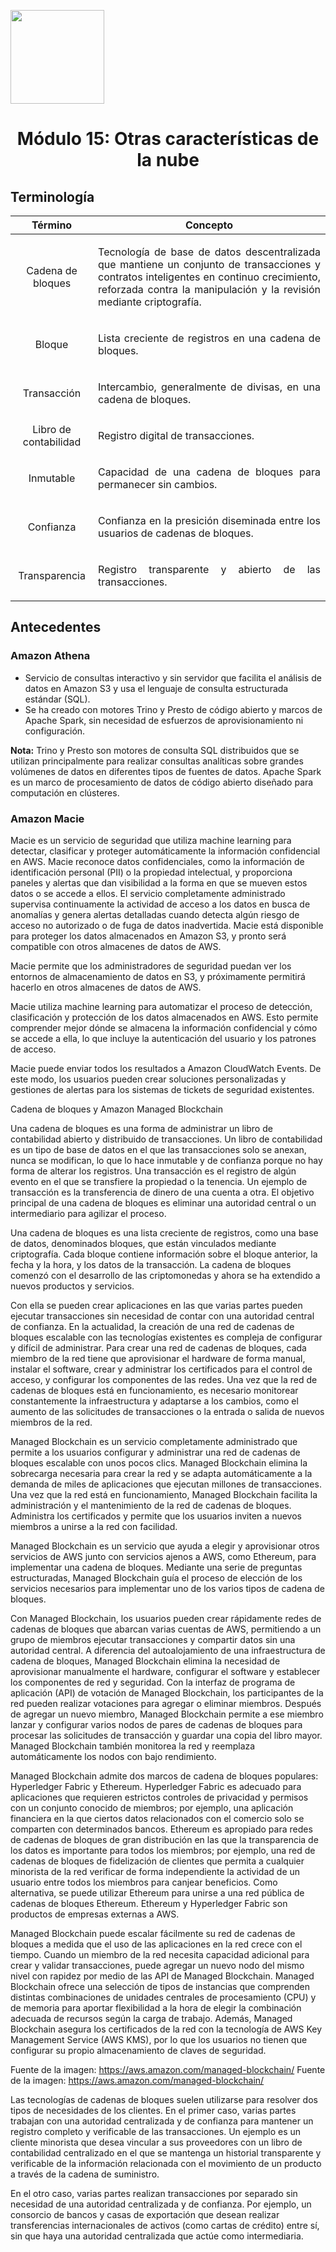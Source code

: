 <p align="left">
  <img src="https://semanadelcannabis.cayetano.edu.pe/assets/img/logo-upch.png" width="150">
  <h1 align="center">Módulo 15: Otras características de la nube</h1>
</p>

## Terminología
| Término  | Concepto  |
| :------------: | :------------: |
| Cadena de bloques  | <p align="justify">Tecnología de base de datos descentralizada que mantiene un conjunto de transacciones y contratos inteligentes en continuo crecimiento, reforzada contra la manipulación y la revisión mediante criptografía.</p>  |
| Bloque  |  <p align="justify">Lista creciente de registros en una cadena de bloques.</p> |
| Transacción  | <p align="justify">Intercambio, generalmente de divisas, en una cadena de bloques.</p>  |
| Libro de contabilidad  |  <p align="justify">Registro digital de transacciones.</p> |
| Inmutable  | <p align="justify">Capacidad de una cadena de bloques para permanecer sin cambios.</p>  |
| Confianza  | <p align="justify">Confianza en la presición diseminada entre los usuarios de cadenas de bloques.</p>  |
| Transparencia  |  <p align="justify">Registro transparente y abierto de las transacciones.</p> |

## Antecedentes
### Amazon Athena
- Servicio de consultas interactivo y sin servidor que facilita el análisis de datos en Amazon S3 y usa el lenguaje de consulta estructurada estándar (SQL).
- Se ha creado con motores Trino y Presto de código abierto y marcos de Apache Spark, sin necesidad de esfuerzos de aprovisionamiento ni configuración.

**Nota:** Trino y Presto son motores de consulta SQL distribuidos que se utilizan principalmente para realizar consultas analíticas sobre grandes volúmenes de datos en diferentes tipos de fuentes de datos. Apache Spark es un marco de procesamiento de datos de código abierto diseñado para computación en clústeres.

### Amazon Macie

Macie es un servicio de seguridad que utiliza machine learning para detectar, clasificar y proteger automáticamente la información confidencial en AWS. Macie reconoce datos confidenciales, como la información de identificación personal (PII) o la propiedad intelectual, y proporciona paneles y alertas que dan visibilidad a la forma en que se mueven estos datos o se accede a ellos. El servicio completamente administrado supervisa continuamente la actividad de acceso a los datos en busca de anomalías y genera alertas detalladas cuando detecta algún riesgo de acceso no autorizado o de fuga de datos inadvertida. Macie está disponible para proteger los datos almacenados en Amazon S3, y pronto será compatible con otros almacenes de datos de AWS.

Macie permite que los administradores de seguridad puedan ver los entornos de almacenamiento de datos en S3, y próximamente permitirá hacerlo en otros almacenes de datos de AWS.

Macie utiliza machine learning para automatizar el proceso de detección, clasificación y protección de los datos almacenados en AWS. Esto permite comprender mejor dónde se almacena la información confidencial y cómo se accede a ella, lo que incluye la autenticación del usuario y los patrones de acceso.

Macie puede enviar todos los resultados a Amazon CloudWatch Events. De este modo, los usuarios pueden crear soluciones personalizadas y gestiones de alertas para los sistemas de tickets de seguridad existentes.

Cadena de bloques y Amazon Managed Blockchain

Una cadena de bloques es una forma de administrar un libro de contabilidad abierto y distribuido de transacciones. Un libro de contabilidad es un tipo de base de datos en el que las transacciones solo se anexan, nunca se modifican, lo que lo hace inmutable y de confianza porque no hay forma de alterar los registros. Una transacción es el registro de algún evento en el que se transfiere la propiedad o la tenencia. Un ejemplo de transacción es la transferencia de dinero de una cuenta a otra. El objetivo principal de una cadena de bloques es eliminar una autoridad central o un intermediario para agilizar el proceso.

Una cadena de bloques es una lista creciente de registros, como una base de datos, denominados bloques, que están vinculados mediante criptografía. Cada bloque contiene información sobre el bloque anterior, la fecha y la hora, y los datos de la transacción. La cadena de bloques comenzó con el desarrollo de las criptomonedas y ahora se ha extendido a nuevos productos y servicios.

Con ella se pueden crear aplicaciones en las que varias partes pueden ejecutar transacciones sin necesidad de contar con una autoridad central de confianza. En la actualidad, la creación de una red de cadenas de bloques escalable con las tecnologías existentes es compleja de configurar y difícil de administrar. Para crear una red de cadenas de bloques, cada miembro de la red tiene que aprovisionar el hardware de forma manual, instalar el software, crear y administrar los certificados para el control de acceso, y configurar los componentes de las redes. Una vez que la red de cadenas de bloques está en funcionamiento, es necesario monitorear constantemente la infraestructura y adaptarse a los cambios, como el aumento de las solicitudes de transacciones o la entrada o salida de nuevos miembros de la red.

Managed Blockchain es un servicio completamente administrado que permite a los usuarios configurar y administrar una red de cadenas de bloques escalable con unos pocos clics. Managed Blockchain elimina la sobrecarga necesaria para crear la red y se adapta automáticamente a la demanda de miles de aplicaciones que ejecutan millones de transacciones. Una vez que la red está en funcionamiento, Managed Blockchain facilita la administración y el mantenimiento de la red de cadenas de bloques. Administra los certificados y permite que los usuarios inviten a nuevos miembros a unirse a la red con facilidad.

Managed Blockchain es un servicio que ayuda a elegir y aprovisionar otros servicios de AWS junto con servicios ajenos a AWS, como Ethereum, para implementar una cadena de bloques. Mediante una serie de preguntas estructuradas, Managed Blockchain guía el proceso de elección de los servicios necesarios para implementar uno de los varios tipos de cadena de bloques.

Con Managed Blockchain, los usuarios pueden crear rápidamente redes de cadenas de bloques que abarcan varias cuentas de AWS, permitiendo a un grupo de miembros ejecutar transacciones y compartir datos sin una autoridad central. A diferencia del autoalojamiento de una infraestructura de cadena de bloques, Managed Blockchain elimina la necesidad de aprovisionar manualmente el hardware, configurar el software y establecer los componentes de red y seguridad. Con la interfaz de programa de aplicación (API) de votación de Managed Blockchain, los participantes de la red pueden realizar votaciones para agregar o eliminar miembros. Después de agregar un nuevo miembro, Managed Blockchain permite a ese miembro lanzar y configurar varios nodos de pares de cadenas de bloques para procesar las solicitudes de transacción y guardar una copia del libro mayor. Managed Blockchain también monitorea la red y reemplaza automáticamente los nodos con bajo rendimiento.

Managed Blockchain admite dos marcos de cadena de bloques populares: Hyperledger Fabric y Ethereum. Hyperledger Fabric es adecuado para aplicaciones que requieren estrictos controles de privacidad y permisos con un conjunto conocido de miembros; por ejemplo, una aplicación financiera en la que ciertos datos relacionados con el comercio solo se comparten con determinados bancos. Ethereum es apropiado para redes de cadenas de bloques de gran distribución en las que la transparencia de los datos es importante para todos los miembros; por ejemplo, una red de cadenas de bloques de fidelización de clientes que permita a cualquier minorista de la red verificar de forma independiente la actividad de un usuario entre todos los miembros para canjear beneficios. Como alternativa, se puede utilizar Ethereum para unirse a una red pública de cadenas de bloques Ethereum. Ethereum y Hyperledger Fabric son productos de empresas externas a AWS.

Managed Blockchain puede escalar fácilmente su red de cadenas de bloques a medida que el uso de las aplicaciones en la red crece con el tiempo. Cuando un miembro de la red necesita capacidad adicional para crear y validar transacciones, puede agregar un nuevo nodo del mismo nivel con rapidez por medio de las API de Managed Blockchain. Managed Blockchain ofrece una selección de tipos de instancias que comprenden distintas combinaciones de unidades centrales de procesamiento (CPU) y de memoria para aportar flexibilidad a la hora de elegir la combinación adecuada de recursos según la carga de trabajo. Además, Managed Blockchain asegura los certificados de la red con la tecnología de AWS Key Management Service (AWS KMS), por lo que los usuarios no tienen que configurar su propio almacenamiento de claves de seguridad.

Fuente de la imagen: https://aws.amazon.com/managed-blockchain/
Fuente de la imagen: https://aws.amazon.com/managed-blockchain/

Las tecnologías de cadenas de bloques suelen utilizarse para resolver dos tipos de necesidades de los clientes. En el primer caso, varias partes trabajan con una autoridad centralizada y de confianza para mantener un registro completo y verificable de las transacciones. Un ejemplo es un cliente minorista que desea vincular a sus proveedores con un libro de contabilidad centralizado en el que se mantenga un historial transparente y verificable de la información relacionada con el movimiento de un producto a través de la cadena de suministro.

En el otro caso, varias partes realizan transacciones por separado sin necesidad de una autoridad centralizada y de confianza. Por ejemplo, un consorcio de bancos y casas de exportación que desean realizar transferencias internacionales de activos (como cartas de crédito) entre sí, sin que haya una autoridad centralizada que actúe como intermediaria.
